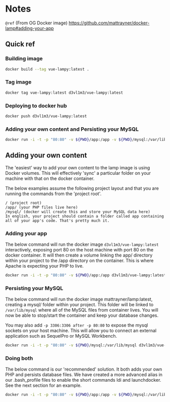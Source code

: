
# Notes

`@ref` (From OG Docker image) https://github.com/mattrayner/docker-lamp#adding-your-app

## Quick ref


### **Building image**
 
```bash
docker build --tag vue-lampy:latest .
```

### **Tag image**
 
```bash
docker tag vue-lampy:latest d3vl1m3/vue-lampy:latest
```

### **Deploying to docker hub**
 
```bash
docker push d3vl1m3/vue-lampy:latest
```

### **Adding your own content** and **Persisting your MySQL**
 
```bash
docker run -i -t -p "80:80" -v ${PWD}/app:/app -v ${PWD}/mysql:/var/lib/mysql d3vl1m3/vue-lampy:latest
```

## Adding your own content

The 'easiest' way to add your own content to the lamp image is using Docker volumes. This will effectively 'sync' a particular folder on your machine with that on the docker container.

The below examples assume the following project layout and that you are running the commands from the 'project root'.

```
/ (project root)
/app/ (your PHP files live here)
/mysql/ (docker will create this and store your MySQL data here)
In english, your project should contain a folder called app containing all of your app's code. That's pretty much it.
```

### Adding your app

The below command will run the docker image `d3vl1m3/vue-lampy:latest` interactively, exposing port 80 on the host machine with port 80 on the docker container. It will then create a volume linking the app/ directory within your project to the /app directory on the container. This is where Apache is expecting your PHP to live.

```bash
docker run -i -t -p "80:80" -v ${PWD}/app:/app d3vl1m3/vue-lampy:latest
```

### Persisting your MySQL

The below command will run the docker image mattrayner/lamp:latest, creating a mysql/ folder within your project. This folder will be linked to `/var/lib/mysql` where all of the MySQL files from container lives. You will now be able to stop/start the container and keep your database changes.

You may also add `-p 3306:3306 after -p 80:80` to expose the mysql sockets on your host machine. This will allow you to connect an external application such as SequelPro or MySQL Workbench.

```bash
docker run -i -t -p "80:80" -v ${PWD}/mysql:/var/lib/mysql d3vl1m3/vue-lampy:latest
```

### Doing both

The below command is our 'recommended' solution. It both adds your own PHP and persists database files. We have created a more advanced alias in our .bash_profile files to enable the short commands ldi and launchdocker. See the next section for an example.

```bash
docker run -i -t -p "80:80" -v ${PWD}/app:/app -v ${PWD}/mysql:/var/lib/mysql d3vl1m3/vue-lampy:latest
```
